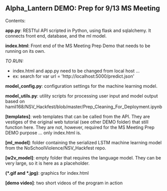 ## Alpha_Lantern DEMO: Prep for 9/13 MS Meeting

Contents:

**app.py**: RESTful API scripted in Python, using flask and sqlalchemy. It connects front end, database, and the ml model.

**index.html**: Front end of the MS Meeting Prep Demo that needs to be running on its own.

*TO RUN:*
- index.html and app.py need to be changed from local host ...
- ex: search for var url = 'http://localhost:5000/predict.json'

**model_config.py**: configuration settings for the machine learning model.

**model_utils.py**: utility scripts for processing user input and model output based on hamil168/NSV_Hackfest/blob/master/Prep_Cleaning_For_Deployment.ipynb

**[templates]**: web templates that can be called from the API. They are vestiges of the original web tutorial (see other DEMO folder) that still function here. They are not, however, required for the MS Meeting Prep DEMO purpose ... only index.html is.

**[ml_model]**: folder containing the serialized LSTM machine learning model from the NoSchoolViolence/NSV_Hackfest repo.

**[w2v_model]**: empty folder that requires the language model. They can be very large, so it is here as a placeholder.

**(*.gif and *.jpg)**: graphics for index.html

**[demo video]**: two short videos of the program in action
